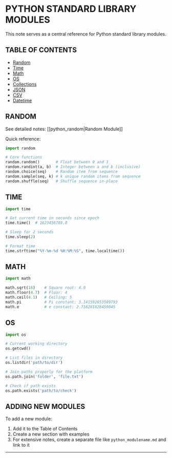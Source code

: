 # PYTHON STANDARD LIBRARY MODULES

This note serves as a central reference for Python standard library modules.

## TABLE OF CONTENTS
- [Random](#random)
- [Time](#time)
- [Math](#math)
- [OS](#os)
- [Collections](#collections)
- [JSON](#json)
- [CSV](#csv)
- [Datetime](#datetime)

## RANDOM

See detailed notes: [[python_random|Random Module]]

Quick reference:
```python
import random

# Core functions
random.random()       # Float between 0 and 1
random.randint(a, b)  # Integer between a and b (inclusive)
random.choice(seq)    # Random item from sequence
random.sample(seq, k) # k unique random items from sequence
random.shuffle(seq)   # Shuffle sequence in-place
```

## TIME

```python
import time

# Get current time in seconds since epoch
time.time()  # 1623456789.0

# Sleep for 2 seconds
time.sleep(2)

# Format time
time.strftime("%Y-%m-%d %H:%M:%S", time.localtime())
```

## MATH

```python
import math

math.sqrt(16)    # Square root: 4.0
math.floor(4.7)  # Floor: 4
math.ceil(4.1)   # Ceiling: 5
math.pi          # Pi constant: 3.141592653589793
math.e           # e constant: 2.718281828459045
```

## OS

```python
import os

# Current working directory
os.getcwd()

# List files in directory
os.listdir('path/to/dir')

# Join paths properly for the platform
os.path.join('folder', 'file.txt')

# Check if path exists
os.path.exists('path/to/check')
```

## ADDING NEW MODULES

To add a new module:
1. Add it to the Table of Contents
2. Create a new section with examples
3. For extensive notes, create a separate file like `python_modulename.md` and link to it

- - - 

